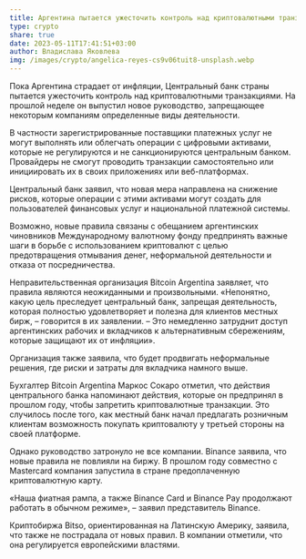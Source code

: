 ```yaml
---
title: Аргентина пытается ужесточить контроль над криптовалютными транзакциями
type: crypto
share: true
date: 2023-05-11T17:41:51+03:00
author: Владислава Яковлева
img: /images/crypto/angelica-reyes-cs9v06tuit8-unsplash.webp
---
```

Пока Аргентина страдает от инфляции, Центральный банк страны пытается ужесточить контроль над криптовалютными транзакциями. На прошлой неделе он выпустил новое руководство, запрещающее некоторым компаниям определенные виды деятельности.

В частности зарегистрированные поставщики платежных услуг не могут выполнять или облегчать операции с цифровыми активами, которые не регулируются и не санкционируются центральным банком. Провайдеры не смогут проводить транзакции самостоятельно или инициировать их в своих приложениях или веб-платформах.

Центральный банк заявил, что новая мера направлена ​​на снижение рисков, которые операции с этими активами могут создать для пользователей финансовых услуг и национальной платежной системы.

Возможно, новые правила связаны с обещанием аргентинских чиновников Международному валютному фонду предпринять важные шаги в борьбе с использованием криптовалют с целью предотвращения отмывания денег, неформальной деятельности и отказа от посредничества.

Неправительственная организация Bitcoin Argentina заявляет, что правила являются неожиданными и произвольными. «Непонятно, какую цель преследует центральный банк, запрещая деятельность, которая полностью удовлетворяет и полезна для клиентов местных бирж, – говорится в их заявлении. – Это немедленно затруднит доступ аргентинских рабочих и вкладчиков к альтернативным сбережениям, которые защищают их от инфляции».

Организация также заявила, что будет продвигать неформальные решения, где риски и затраты для вкладчика намного выше.

Бухгалтер Bitcoin Argentina Маркос Сокаро отметил, что действия центрального банка напоминают действия, которые он предпринял в прошлом году, чтобы запретить криптовалютные транзакции. Это случилось после того, как местный банк начал предлагать розничным клиентам возможность покупать криптовалюту у третьей стороны на своей платформе.

Однако руководство затронуло не все компании. Binance заявила, что новые правила не повлияли на биржу. В прошлом году совместно с Mastercard компания запустила в стране предоплаченную криптовалютную карту.

«Наша фиатная рампа, а также Binance Card и Binance Pay продолжают работать в обычном режиме», – заявил представитель Binance.

Криптобиржа Bitso, ориентированная на Латинскую Америку, заявила, что также не пострадала от новых правил. В компании отметили, что она регулируется европейскими властями.